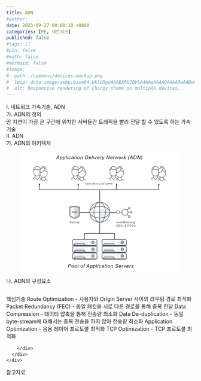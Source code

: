 ```yaml
---
title: ADN
#author: 
date: 2023-09-27 00:00:10 +0800
categories: [PE, 네트워크]
published: false
#tags: []
#pin: false
#math: false
#mermaid: false
#image:
#  path: /commons/devices-mockup.png
#  lqip: data:image/webp;base64,UklGRpoAAABXRUJQVlA4WAoAAAAQAAAADwAABwAAQUxQSDIAAAARL0AmbZurmr57yyIiqE8oiG0bejIYEQTgqiDA9vqnsUSI6H+oAERp2HZ65qP/VIAWAFZQOCBCAAAA8AEAnQEqEAAIAAVAfCWkAALp8sF8rgRgAP7o9FDvMCkMde9PK7euH5M1m6VWoDXf2FkP3BqV0ZYbO6NA/VFIAAAA
#  alt: Responsive rendering of Chirpy theme on multiple devices.
---
```


<div class="post-wrap">
  <div class="para">
    <div class="para-title">
      I. 네트워크 가속기술, ADN
    </div>
    <div class="para-cntnt">
      <div class="para">
        <div class="para-title">
          가. ADN의 정의
        </div>
        <div class="para-cntnt">
            망 지연이 가장 큰 구간에 위치한 서버들간 트래픽을 빨리 전달 할 수 있도록 하는 가속기술
        </div>
      </div>
    </div>
  </div>
  
  <div class="para">
    <div class="para-title">
      II. ADN
    </div>
    <div class="para-cntnt">
      <div class="para">
        <div class="para-title">
          가. ADN의 아키텍처
        </div>
        <div class="para-cntnt">
          <figure class="post-figure">
            <img src="/assets/img/posts/ADN.png" alt="ADN">
<!--            <figcaption>Source: Unveiling the Metaverse: Exploring Emerging Trends, Multifaceted Perspectives, and Future Challenges</figcaption>-->
          </figure>
        </div>
      </div>
      <div class="para">
        <div class="para-title">
          나. ADN의 구성요소
        </div>
        <div class="para-cntnt">
          <table class="post-table">
          </table>
          핵심기술
  Route Optimization - 사용자와 Origin Server 사이의 라우팅 경로 최적화
  Packet Redundancy (FEC) - 동일 패킷을 서로 다른 경로를 통해 중복 전달
  Data Compression - 데이터 압축을 통해 전송량 최소화
  Data De-duplication - 동일 byte-stream에 대해서는 중복 전송을 하지 않아 전송량 최소화
  Application Optimization - 응용 레이어 프로토콜 최적화
  TCP Optimization - TCP 프로토콜 최적화

        </div>
      </div>
    </div>
  </div>

  <div class="refr-wrap">
    <div class="refr-title">
        참고자료
    </div>
    <ol class="refr-list">
    <!--    <li>(나현식, 최대선) <a target="_blank" href="https://scienceon.kisti.re.kr/commons/util/originalView.do?cn=JAKO202225948430499&oCn=JAKO202225948430499&dbt=JAKO&journal=NJOU00291864">메타버스 보안 위협 요소 및 대응 방안 검토</a></li>-->
    <!--    <li>(M. Uddin, S. Manickam, H. Ullah, M. Obaidat and A. Dandoush) <a target="_blank" href="https://ieeexplore.ieee.org/abstract/document/10138386">Unveiling the Metaverse: Exploring Emerging Trends, Multifaceted Perspectives, and Future Challenges</a></li>-->
    </ol>
  </div>
</div>
